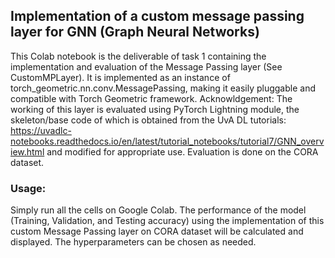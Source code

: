 ## Implementation of a custom message passing layer for GNN (Graph Neural Networks)

This Colab notebook is the deliverable of task 1 containing the implementation and evaluation of the Message Passing layer (See CustomMPLayer). It is implemented as an instance of torch_geometric.nn.conv.MessagePassing, making it easily pluggable and compatible with Torch Geometric framework. Acknowldgement: The working of this layer is evaluated using PyTorch Lightning module, the skeleton/base code of which is obtained from the UvA DL tutorials: https://uvadlc-notebooks.readthedocs.io/en/latest/tutorial_notebooks/tutorial7/GNN_overview.html and modified for appropriate use. Evaluation is done on the CORA dataset.

### Usage: 
Simply run all the cells on Google Colab. The performance of the model (Training, Validation, and Testing accuracy) using the implementation of this custom Message Passing layer on CORA dataset will be calculated and displayed. The hyperparameters can be chosen as needed.
